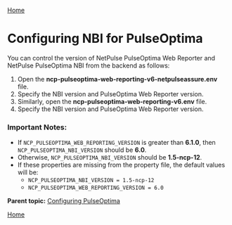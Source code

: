 [Home](../index.md)
# Configuring NBI for PulseOptima

You can control the version of NetPulse PulseOptima Web Reporter and NetPulse PulseOptima NBI from the backend as follows:

1. Open the **ncp-pulseoptima-web-reporting-v6-netpulseassure.env** file.
2. Specify the NBI version and PulseOptima Web Reporter version.
3. Similarly, open the **ncp-pulseoptima-web-reporting-v6.env** file.
4. Specify the NBI version and PulseOptima Web Reporter version.

### Important Notes:
- If `NCP_PULSEOPTIMA_WEB_REPORTING_VERSION` is greater than **6.1.0**, then `NCP_PULSEOPTIMA_NBI_VERSION` should be **6.0**.
- Otherwise, `NCP_PULSEOPTIMA_NBI_VERSION` should be **1.5-ncp-12**.
- If these properties are missing from the property file, the default values will be:
  - `NCP_PULSEOPTIMA_NBI_VERSION = 1.5-ncp-12`
  - `NCP_PULSEOPTIMA_WEB_REPORTING_VERSION = 6.0`

**Parent topic:** [Configuring PulseOptima](../topics/Configuring_PulseOptima.md)  

[Home](../index.md)
